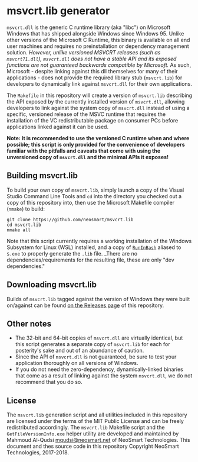 # msvcrt.lib generator

`msvcrt.dll` is the generic C runtime library (aka "libc") on Microsoft Windows that has shipped alongside Windows since Windows 95. Unlike other versions of the Microsoft C Runtime, this binary is available on all end user machines and requires no preinstallation or dependency management solution. _However, unlike versioned MSVCRT releases (such as `msvcrt71.dll`), `msvcrt.dll` does not have a stable API and its exposed functions are not guaranteed backwards compatible by Microsoft._ As such, Microsoft - despite linking against this dll themselves for many of their applications - does not provide the required library stub (`msvcrt.lib`) for developers to dynamically link against `msvcrt.dll` for their own applications.

The `Makefile` in this repository will create a version of `msvcrt.lib` describing the API exposed by the currently installed version of `msvcrt.dll`, allowing developers to link against the system copy of `msvcrt.dll` instead of using a specific, versioned release of the MSVC runtime that requires the installation of the VC redistributable package on consumer PCs before applications linked against it can be used.

**Note: It is recommended to use the versioned C runtime when and where possible; this script is only provided for the convenience of developers familiar with the pitfalls and caveats that come with using the unversioned copy of `msvcrt.dll` and the minimal APIs it exposes!**

## Building msvcrt.lib

To build your own copy of `msvcrt.lib`, simply launch a copy of the Visual Studio Command Line Tools and `cd` into the directory you checked out a copy of this repository into, then use the Microsoft Makefile compiler (`nmake`) to build:

```batch
git clone https://github.com/neosmart/msvcrt.lib
cd msvcrt.lib
nmake all
```

Note that this script currently requires a working installation of the Windows Subsystem for Linux (WSL) installed, and a copy of [`RunInBash`](https://github.com/neosmart/runinbash/) aliased to `$.exe` to properly generate the `.lib` file. _There are no dependencies/requirements for the resulting file, these are only "dev dependencies."

## Downloading msvcrt.lib

Builds of `msvcrt.lib` tagged against the version of Windows they were built on/against can be found [on the Releases page](https://github.com/neosmart/msvcrt.lib/releases) of this repository.


## Other notes

* The 32-bit and 64-bit copies of `msvcrt.dll` are virtually identical, but this script generates a separate copy of `msvcrt.lib` for each for posterity's sake and out of an abundance of caution.
* Since the API of `msvcrt.dll` is not guaranteed, be sure to test your application thoroughly on all versions of Windows.
* If you do not need the zero-dependency, dynamically-linked binaries that come as a result of linking against the system `msvcrt.dll`, we do not recommend that you do so.

## License

The `msvcrt.lib` generation script and all utilities included in this repository are licensed under the terms of the MIT Public License and can be freely redistributed accordingly. The `msvcrt.lib` Makefile script and the `GetFileVersionInfo.exe` helper utility are developed and maintained by Mahmoud Al-Qudsi <mqudsi@neosmart.net> of NeoSmart Technologies. This document and thes source code in this repository Copyright NeoSmart Technologies, 2017-2018.
